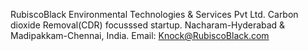 
RubiscoBlack Environmental Technologies & Services Pvt Ltd. 
Carbon dioxide Removal(CDR) focusssed startup.
Nacharam-Hyderabad & Madipakkam-Chennai, India.
Email: Knock@RubiscoBlack.com

